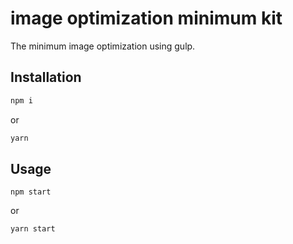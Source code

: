 # image optimization minimum kit

The minimum image optimization using gulp.

## Installation

```sh
npm i
```

or

```sh
yarn
```

## Usage

```
npm start
```

or

```
yarn start
```

